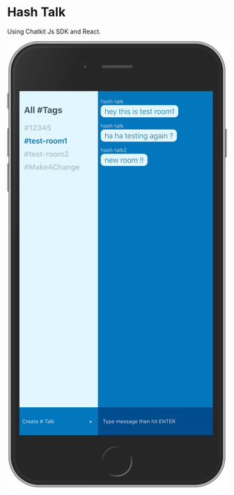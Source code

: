 # Hash Talk
Using Chatkit Js SDK and React.
<p align="center">
<img alt="gurukul academy logo" src="data/mock.png" data-canonical-src="data/mock.png"/>
</p>
